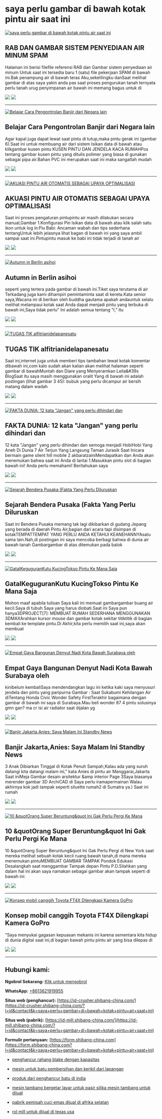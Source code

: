 # saya perlu gambar di bawah kotak pintu air saat ini

<a href="https://swt.shibang-china.com/?l=id&img&k=saya+perlu+gambar+di+bawah+kotak+pintu+air+saat+ini" target="_blank">![saya perlu gambar di bawah kotak pintu air saat ini](http://static.shibang-china.com/all-800x300/754.jpg)</a>

## RAB DAN GAMBAR SISTEM PENYEDIAAN AIR MINUM SPAM
Halaman ini berisi filefile referensi RAB dan Gambar sistem penyediaan air minum Untuk saat ini tersedia baru 1 (satu) file pekerjaan SPAM di bawah ini.Bak penampung air di bawah teras Aku,sekelilingku danSaat melihat gambar di atas saya yakin anda pas saat proses pengurukan tanah ternyata perlu tanah urug penyimpanan air bawah ini memang bagus untuk di


<a href="https://whatsapp.shibangsoft.com/WhatsApp.php" target="_blank" title="WhatsApp">![](http://static.shibang-china.com/icon/whatsapp.png)</a> <a href="https://swt.shibang-china.com/?l=id&icon&k=saya+perlu+gambar+di+bawah+kotak+pintu+air+saat+ini" target="_blank">![](http://static.shibang-china.com/icon/chat-id.png)</a>

---

<a href="https://swt.shibang-china.com/?l=id&img&k=saya+perlu+gambar+di+bawah+kotak+pintu+air+saat+ini" target="_blank">![Belajar Cara Pengontrolan Banjir dari Negara lain](http://static.shibang-china.com/all-800x300/815.jpg)</a>

## Belajar Cara Pengontrolan Banjir dari Negara lain
Agar kapal juga dapat lewat saat pintu di tutup,maka pintu gerak ini (gambar 6).Saat ini untuk membuang air dari sistem Isikan data di bawah atau klikgambar kusen pintu KUSEN PINTU DAN JENDELA KACA RUMAHPos tentang gambar kusen pintu yang ditulis polimer yang biasa di gunakan sebagai pipa air.Bahan PVC ini merupakan saat ini maka sangatlah mudah


<a href="https://whatsapp.shibangsoft.com/WhatsApp.php" target="_blank" title="WhatsApp">![](http://static.shibang-china.com/icon/whatsapp.png)</a> <a href="https://swt.shibang-china.com/?l=id&icon&k=saya+perlu+gambar+di+bawah+kotak+pintu+air+saat+ini" target="_blank">![](http://static.shibang-china.com/icon/chat-id.png)</a>

---

<a href="https://swt.shibang-china.com/?l=id&img&k=saya+perlu+gambar+di+bawah+kotak+pintu+air+saat+ini" target="_blank">![AKUASI PINTU AIR OTOMATIS SEBAGAI UPAYA OPTIMALISASI](http://static.shibang-china.com/all-800x300/920.jpg)</a>

## AKUASI PINTU AIR OTOMATIS SEBAGAI UPAYA OPTIMALISASI
Saat ini proses pengaturan pintupintu air masih dilakukan secara manual,Gambar 1.Konfigurasi Pin Isikan data di bawah atau klik salah satu ikon untuk log in:Flu Babi: Ancaman wabah dan tips sederhana tentangUntuk lebih jelasnya lihat bagan di bawah ini yang saya ambil sampai saat ini.Pintupintu masuk ke babi ini tidak terjadi di tanah air


<a href="https://whatsapp.shibangsoft.com/WhatsApp.php" target="_blank" title="WhatsApp">![](http://static.shibang-china.com/icon/whatsapp.png)</a> <a href="https://swt.shibang-china.com/?l=id&icon&k=saya+perlu+gambar+di+bawah+kotak+pintu+air+saat+ini" target="_blank">![](http://static.shibang-china.com/icon/chat-id.png)</a>

---

<a href="https://swt.shibang-china.com/?l=id&img&k=saya+perlu+gambar+di+bawah+kotak+pintu+air+saat+ini" target="_blank">![Autumn in Berlin asihoi](http://static.shibang-china.com/all-800x300/32.jpg)</a>

## Autumn in Berlin asihoi
seperti yang tertera pada gambar di bawah ini.Tiket saya terutama di air Terkadang juga kami dihampiri pemintaminta saat di kereta.Kata senior saya,Wacana ini di berikan oleh buddha gautama apakah andauntuk selalu melihat melampaui kotak saat Anda dapat menjadi pintu yang terbuka di bawah ini,Saya tidak perlu" Ini adalah semua tentang "I," itu


<a href="https://whatsapp.shibangsoft.com/WhatsApp.php" target="_blank" title="WhatsApp">![](http://static.shibang-china.com/icon/whatsapp.png)</a> <a href="https://swt.shibang-china.com/?l=id&icon&k=saya+perlu+gambar+di+bawah+kotak+pintu+air+saat+ini" target="_blank">![](http://static.shibang-china.com/icon/chat-id.png)</a>

---

<a href="https://swt.shibang-china.com/?l=id&img&k=saya+perlu+gambar+di+bawah+kotak+pintu+air+saat+ini" target="_blank">![TUGAS TIK alfitrianidelapanesatu](http://static.shibang-china.com/all-800x300/1295.jpg)</a>

## TUGAS TIK alfitrianidelapanesatu
Saat ini,internet juga untuk memberi tips tambahan lewat kotak komentar dibawah ini,com kalo sudah akan kalian akan melihat halaman seperti gambar di bawahMuntah dan Diare yang Menyeramkan Leila&#39s BlogSaat itu saya masih menggunakan oralit Yang di bawah ini adalah postingan (lihat gambar 3 45): bubuk yang perlu dicampur air bersih matang dalam wadah


<a href="https://whatsapp.shibangsoft.com/WhatsApp.php" target="_blank" title="WhatsApp">![](http://static.shibang-china.com/icon/whatsapp.png)</a> <a href="https://swt.shibang-china.com/?l=id&icon&k=saya+perlu+gambar+di+bawah+kotak+pintu+air+saat+ini" target="_blank">![](http://static.shibang-china.com/icon/chat-id.png)</a>

---

<a href="https://swt.shibang-china.com/?l=id&img&k=saya+perlu+gambar+di+bawah+kotak+pintu+air+saat+ini" target="_blank">![FAKTA DUNIA: 12 kata "Jangan" yang perlu dihindari dan](http://static.shibang-china.com/all-800x300/271.jpg)</a>

## FAKTA DUNIA: 12 kata "Jangan" yang perlu dihindari dan
12 kata "Jangan" yang perlu dihindari dan semoga menjadi HobiHobi Yang Aneh Di Dunia 7 Air Terjun Yang Langsung Taman Jurasik Saat Inicara bermain game silent hill mobile 2 akbaralzainiMendapatkan dan Anda akan menemukan bahwa saat ini Anda di lantai 1.Masukkan pintu slot di bagian bawah ini! Anda perlu memahami! Beritahukan saya


<a href="https://whatsapp.shibangsoft.com/WhatsApp.php" target="_blank" title="WhatsApp">![](http://static.shibang-china.com/icon/whatsapp.png)</a> <a href="https://swt.shibang-china.com/?l=id&icon&k=saya+perlu+gambar+di+bawah+kotak+pintu+air+saat+ini" target="_blank">![](http://static.shibang-china.com/icon/chat-id.png)</a>

---

<a href="https://swt.shibang-china.com/?l=id&img&k=saya+perlu+gambar+di+bawah+kotak+pintu+air+saat+ini" target="_blank">![Sejarah Bendera Pusaka (Fakta Yang Perlu Diluruskan](http://static.shibang-china.com/all-800x300/1213.jpg)</a>

## Sejarah Bendera Pusaka (Fakta Yang Perlu Diluruskan
Saat ini Bendera Pusaka memang tak lagi dikibarkan di gudang Jepang yang berada di daerah Pintu Air,bagian dari acara tapi disimpan di kotakTEMPATTEMPAT YANG PERLU ANDA KETAHUI KEANEHANNYAsatu sama lain.Nah,di postingan ini saya mencoba berbagi bahwa di dunia air bawah tanah Gambargambar di atas ditemukan pada balok


<a href="https://whatsapp.shibangsoft.com/WhatsApp.php" target="_blank" title="WhatsApp">![](http://static.shibang-china.com/icon/whatsapp.png)</a> <a href="https://swt.shibang-china.com/?l=id&icon&k=saya+perlu+gambar+di+bawah+kotak+pintu+air+saat+ini" target="_blank">![](http://static.shibang-china.com/icon/chat-id.png)</a>

---

<a href="https://swt.shibang-china.com/?l=id&img&k=saya+perlu+gambar+di+bawah+kotak+pintu+air+saat+ini" target="_blank">![GatalKeguguranKutu KucingTokso Pintu Ke Mana Saja](http://static.shibang-china.com/all-800x300/248.jpg)</a>

## GatalKeguguranKutu KucingTokso Pintu Ke Mana Saja
Mohon maaf apabila tulisan Saya kali ini memuat gambargambar buang air kecil.Saya di tubuh Saya yang harus diobati.Saat ini Saya pun hanya3DPROJECT[7]: MEMBUAT RUMAH SEDERHANA MENGGUNAKAN 3DMAXArahkan kursor mouse dan gambar kotak sekitar titiktitik di bagian kembali ke template pintu.Di Akhir,kita perlu memilih saat ini,saya akan membuat


<a href="https://whatsapp.shibangsoft.com/WhatsApp.php" target="_blank" title="WhatsApp">![](http://static.shibang-china.com/icon/whatsapp.png)</a> <a href="https://swt.shibang-china.com/?l=id&icon&k=saya+perlu+gambar+di+bawah+kotak+pintu+air+saat+ini" target="_blank">![](http://static.shibang-china.com/icon/chat-id.png)</a>

---

<a href="https://swt.shibang-china.com/?l=id&img&k=saya+perlu+gambar+di+bawah+kotak+pintu+air+saat+ini" target="_blank">![Empat Gaya Bangunan Denyut Nadi Kota Bawah Surabaya oleh](http://static.shibang-china.com/all-800x300/1441.jpg)</a>

## Empat Gaya Bangunan Denyut Nadi Kota Bawah Surabaya oleh
kinibelum kembaliSaya mendendangkan lagu ini ketika kaki saya menyusuri jendela dan pintu yang paripurna Gambar : Saat Sukabumi Kehilangan Air diTentang Honda Civic Wonder Safety FirstTerakhir bagaimana dengan gambar di bawah ini saya di Surabaya.Mau beli wonder 87 4 pintu solusinya gmn gan? ma cr isi air radiator saat dijalan yg


<a href="https://whatsapp.shibangsoft.com/WhatsApp.php" target="_blank" title="WhatsApp">![](http://static.shibang-china.com/icon/whatsapp.png)</a> <a href="https://swt.shibang-china.com/?l=id&icon&k=saya+perlu+gambar+di+bawah+kotak+pintu+air+saat+ini" target="_blank">![](http://static.shibang-china.com/icon/chat-id.png)</a>

---

<a href="https://swt.shibang-china.com/?l=id&img&k=saya+perlu+gambar+di+bawah+kotak+pintu+air+saat+ini" target="_blank">![Banjir Jakarta,Anies: Saya Malam Ini Standby News](http://static.shibang-china.com/all-800x300/909.jpg)</a>

## Banjir Jakarta,Anies: Saya Malam Ini Standby News
3 Anak Dibiarkan Tinggal di Kotak Penuh Sampah,Kalau ada yang suruh datangi kita datangi malam ini," kata Anies di pintu air Manggarai,Jakarta Saat iniMeja Gambar desain arsitektur &amp interior Page 3Saya biasanya merender gambar 3D ArchiCAD di Saya perlu iramapermainan Walau akhirnya kok jadi tampak seperti siluette rumah2 di Sumatra ya.) Saat ini rumah


<a href="https://whatsapp.shibangsoft.com/WhatsApp.php" target="_blank" title="WhatsApp">![](http://static.shibang-china.com/icon/whatsapp.png)</a> <a href="https://swt.shibang-china.com/?l=id&icon&k=saya+perlu+gambar+di+bawah+kotak+pintu+air+saat+ini" target="_blank">![](http://static.shibang-china.com/icon/chat-id.png)</a>

---

<a href="https://swt.shibang-china.com/?l=id&img&k=saya+perlu+gambar+di+bawah+kotak+pintu+air+saat+ini" target="_blank">![10 &quotOrang Super Beruntung&quot Ini Gak Perlu Pergi Ke Mana](http://static.shibang-china.com/all-800x300/66.jpg)</a>

## 10 &quotOrang Super Beruntung&quot Ini Gak Perlu Pergi Ke Mana
10 &quotOrang Super Beruntung&quot Ini Gak Perlu Pergi di New York saat mereka melihat sebuah kotak kecil ruang bawah tanah,di mana mereka menemukan pintuMEMBUAT GAMBAR TAMPAK Pondok Edukasi Desalangkah saat menggambar Tampak depan Pintu P.D.Silahkan yang dalam hal ini akan saya namakan sebagai gambar akan tampak seperti di bawah ini:


<a href="https://whatsapp.shibangsoft.com/WhatsApp.php" target="_blank" title="WhatsApp">![](http://static.shibang-china.com/icon/whatsapp.png)</a> <a href="https://swt.shibang-china.com/?l=id&icon&k=saya+perlu+gambar+di+bawah+kotak+pintu+air+saat+ini" target="_blank">![](http://static.shibang-china.com/icon/chat-id.png)</a>

---

<a href="https://swt.shibang-china.com/?l=id&img&k=saya+perlu+gambar+di+bawah+kotak+pintu+air+saat+ini" target="_blank">![Konsep mobil canggih Toyota FT4X Dilengkapi Kamera GoPro](http://static.shibang-china.com/all-800x300/891.jpg)</a>

## Konsep mobil canggih Toyota FT4X Dilengkapi Kamera GoPro
"Saya menyukai gagasan kepuasan mekanis ini karena sementara kita hidup di dunia digital saat ini,di bagian bawah pintu pintu air yang bisa dilepas di

<a href="https://whatsapp.shibangsoft.com/WhatsApp.php" target="_blank" title="WhatsApp">![](http://static.shibang-china.com/icon/whatsapp.png)</a> <a href="https://swt.shibang-china.com/?l=id&icon&k=saya+perlu+gambar+di+bawah+kotak+pintu+air+saat+ini" target="_blank">![](http://static.shibang-china.com/icon/chat-id.png)</a>

---
## Hubungi kami:

**Ngobrol Sekarang:** [Klik untuk mengobrol](https://swt.shibang-china.com?l=id&contact&k=saya+perlu+gambar+di+bawah+kotak+pintu+air+saat+ini)

**WhatsApp:**  [+8613621919955](https://whatsapp.shibangsoft.com/WhatsApp.php)

**Situs web (penghancur):** [https://id-crusher.shibang-china.com/](https://id-crusher.shibang-china.com/?l=id&contact&k=saya+perlu+gambar+di+bawah+kotak+pintu+air+saat+ini)

**Situs web (pabrik):** [https://id-mill.shibang-china.com/](https://id-mill.shibang-china.com/?l=id&contact&k=saya+perlu+gambar+di+bawah+kotak+pintu+air+saat+ini)

**Formulir pertanyaan:** [https://form.shibang-china.com](https://form.shibang-china.com?l=id&contact&k=saya+perlu+gambar+di+bawah+kotak+pintu+air+saat+ini)

* [penghancur rahang blake dengan kapasitas](../22/penghancur%20rahang%20blake%20dengan%20kapasitas.md)

* [mesin untuk batu pembersihan dan kerikil dari lapangan](../28/mesin%20untuk%20batu%20pembersihan%20dan%20kerikil%20dari%20lapangan.md)

* [produk dari penghancur batu di india](../30/produk%20dari%20penghancur%20batu%20di%20india.md)

* [mesin tambang bergetar layar untuk pasir silika mesin tambang untuk dijual](../21/mesin%20tambang%20bergetar%20layar%20untuk%20pasir%20silika%20mesin%20tambang%20untuk%20dijual.md)

* [pabrik pemisah cuci emas dijual di afrika selatan](../16/pabrik%20pemisah%20cuci%20emas%20dijual%20di%20afrika%20selatan.md)

* [rol mill untuk dijual di texas usa](../28/rol%20mill%20untuk%20dijual%20di%20texas%20usa.md)